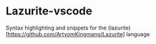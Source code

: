 # Lazurite-vscode


Syntax highlighting and snippets for the (lazurite)[https://github.com/ArtyomKingmang/Lazurite] language
